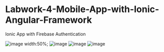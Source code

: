 # Labwork-4-Mobile-App-with-Ionic-Angular-Framework </br>
Ionic App with Firebase Authentication

![image width:50%;](https://user-images.githubusercontent.com/98818779/229325418-500ad6ba-49da-47ca-bed5-171d271b3403.png)
![image](https://user-images.githubusercontent.com/98818779/229325432-9cd92423-2117-483d-98cc-80455133617f.png)
![image](https://user-images.githubusercontent.com/98818779/229325456-912d1c0e-49cc-413f-b02e-877aeda01262.png)
![image](https://user-images.githubusercontent.com/98818779/229325474-06920bf8-fac0-486a-be84-ed2ee084cf17.png)
